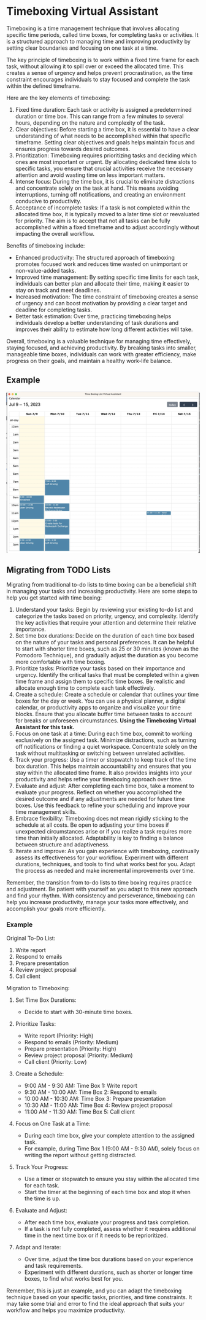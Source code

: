# Timeboxing Virtual Assistant

Timeboxing is a time management technique that involves allocating specific time periods, called time boxes, for completing tasks or activities. It is a structured approach to managing time and improving productivity by setting clear boundaries and focusing on one task at a time.

The key principle of timeboxing is to work within a fixed time frame for each task, without allowing it to spill over or exceed the allocated time. This creates a sense of urgency and helps prevent procrastination, as the time constraint encourages individuals to stay focused and complete the task within the defined timeframe.

Here are the key elements of timeboxing:

1. Fixed time duration: Each task or activity is assigned a predetermined duration or time box. This can range from a few minutes to several hours, depending on the nature and complexity of the task.
2. Clear objectives: Before starting a time box, it is essential to have a clear understanding of what needs to be accomplished within that specific timeframe. Setting clear objectives and goals helps maintain focus and ensures progress towards desired outcomes.
3. Prioritization: Timeboxing requires prioritizing tasks and deciding which ones are most important or urgent. By allocating dedicated time slots to specific tasks, you ensure that crucial activities receive the necessary attention and avoid wasting time on less important matters.
4. Intense focus: During the time box, it is crucial to eliminate distractions and concentrate solely on the task at hand. This means avoiding interruptions, turning off notifications, and creating an environment conducive to productivity.
5. Acceptance of incomplete tasks: If a task is not completed within the allocated time box, it is typically moved to a later time slot or reevaluated for priority. The aim is to accept that not all tasks can be fully accomplished within a fixed timeframe and to adjust accordingly without impacting the overall workflow.

Benefits of timeboxing include:

- Enhanced productivity: The structured approach of timeboxing promotes focused work and reduces time wasted on unimportant or non-value-added tasks.
- Improved time management: By setting specific time limits for each task, individuals can better plan and allocate their time, making it easier to stay on track and meet deadlines.
- Increased motivation: The time constraint of timeboxing creates a sense of urgency and can boost motivation by providing a clear target and deadline for completing tasks.
- Better task estimation: Over time, practicing timeboxing helps individuals develop a better understanding of task durations and improves their ability to estimate how long different activities will take.

Overall, timeboxing is a valuable technique for managing time effectively, staying focused, and achieving productivity. By breaking tasks into smaller, manageable time boxes, individuals can work with greater efficiency, make progress on their goals, and maintain a healthy work-life balance.

## Example

![1688905053468](image/README/1688905053468.png)

## Migrating from TODO Lists

Migrating from traditional to-do lists to time boxing can be a beneficial shift in managing your tasks and increasing productivity. Here are some steps to help you get started with time boxing:

1. Understand your tasks: Begin by reviewing your existing to-do list and categorize the tasks based on priority, urgency, and complexity. Identify the key activities that require your attention and determine their relative importance.
2. Set time box durations: Decide on the duration of each time box based on the nature of your tasks and personal preferences. It can be helpful to start with shorter time boxes, such as 25 or 30 minutes (known as the Pomodoro Technique), and gradually adjust the duration as you become more comfortable with time boxing.
3. Prioritize tasks: Prioritize your tasks based on their importance and urgency. Identify the critical tasks that must be completed within a given time frame and assign them to specific time boxes. Be realistic and allocate enough time to complete each task effectively.
4. Create a schedule: Create a schedule or calendar that outlines your time boxes for the day or week. You can use a physical planner, a digital calendar, or productivity apps to organize and visualize your time blocks. Ensure that you allocate buffer time between tasks to account for breaks or unforeseen circumstances. **Using the Timeboxing Virtual Assistant for this task.**
5. Focus on one task at a time: During each time box, commit to working exclusively on the assigned task. Minimize distractions, such as turning off notifications or finding a quiet workspace. Concentrate solely on the task without multitasking or switching between unrelated activities.
6. Track your progress: Use a timer or stopwatch to keep track of the time box duration. This helps maintain accountability and ensures that you stay within the allocated time frame. It also provides insights into your productivity and helps refine your timeboxing approach over time.
7. Evaluate and adjust: After completing each time box, take a moment to evaluate your progress. Reflect on whether you accomplished the desired outcome and if any adjustments are needed for future time boxes. Use this feedback to refine your scheduling and improve your time management skills.
8. Embrace flexibility: Timeboxing does not mean rigidly sticking to the schedule at all costs. Be open to adjusting your time boxes if unexpected circumstances arise or if you realize a task requires more time than initially allocated. Adaptability is key to finding a balance between structure and adaptiveness.
9. Iterate and improve: As you gain experience with timeboxing, continually assess its effectiveness for your workflow. Experiment with different durations, techniques, and tools to find what works best for you. Adapt the process as needed and make incremental improvements over time.

Remember, the transition from to-do lists to time boxing requires practice and adjustment. Be patient with yourself as you adapt to this new approach and find your rhythm. With consistency and perseverance, timeboxing can help you increase productivity, manage your tasks more effectively, and accomplish your goals more efficiently.

### Example

Original To-Do List:

1. Write report
2. Respond to emails
3. Prepare presentation
4. Review project proposal
5. Call client

Migration to Timeboxing:

1. Set Time Box Durations:

   - Decide to start with 30-minute time boxes.
2. Prioritize Tasks:

   - Write report (Priority: High)
   - Respond to emails (Priority: Medium)
   - Prepare presentation (Priority: High)
   - Review project proposal (Priority: Medium)
   - Call client (Priority: Low)
3. Create a Schedule:

   - 9:00 AM - 9:30 AM: Time Box 1: Write report
   - 9:30 AM - 10:00 AM: Time Box 2: Respond to emails
   - 10:00 AM - 10:30 AM: Time Box 3: Prepare presentation
   - 10:30 AM - 11:00 AM: Time Box 4: Review project proposal
   - 11:00 AM - 11:30 AM: Time Box 5: Call client
4. Focus on One Task at a Time:

   - During each time box, give your complete attention to the assigned task.
   - For example, during Time Box 1 (9:00 AM - 9:30 AM), solely focus on writing the report without getting distracted.
5. Track Your Progress:

   - Use a timer or stopwatch to ensure you stay within the allocated time for each task.
   - Start the timer at the beginning of each time box and stop it when the time is up.
6. Evaluate and Adjust:

   - After each time box, evaluate your progress and task completion.
   - If a task is not fully completed, assess whether it requires additional time in the next time box or if it needs to be reprioritized.
7. Adapt and Iterate:

   - Over time, adjust the time box durations based on your experience and task requirements.
   - Experiment with different durations, such as shorter or longer time boxes, to find what works best for you.

Remember, this is just an example, and you can adapt the timeboxing technique based on your specific tasks, priorities, and time constraints. It may take some trial and error to find the ideal approach that suits your workflow and helps you maximize productivity.
